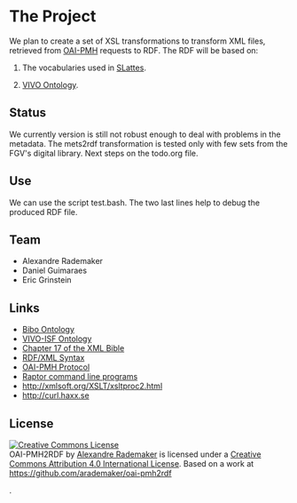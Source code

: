 
# The Project

We plan to create a set of XSL transformations to transform XML files,
retrieved from [OAI-PMH](http://en.wikipedia.org/wiki/OAI-PMH)
requests to RDF. The RDF will be based on:

1. The vocabularies used in 
   [SLattes](https://github.com/arademaker/SLattes).

2. [VIVO Ontology](https://code.google.com/p/connect-isf/).

## Status

We currently version is still not robust enough to deal with problems
in the metadata. The mets2rdf transformation is tested only with few
sets from the FGV's digital library. Next steps on the todo.org file.

## Use

We can use the script test.bash. The two last lines help to debug the
produced RDF file.

## Team

- Alexandre Rademaker
- Daniel Guimaraes
- Eric Grinstein

## Links

- [Bibo Ontology](https://bibotools.googlecode.com/svn/bibo-ontology/trunk/doc/contents.html)
- [VIVO-ISF Ontology](https://wiki.duraspace.org/display/VIVO/VIVO-ISF+Ontology)
- [Chapter 17 of the XML Bible](http://www.cafeconleche.org/books/bible2/chapters/ch17.html)
- [RDF/XML Syntax](http://www.w3.org/TR/rdf-syntax-grammar/)
- [OAI-PMH Protocol](http://www.openarchives.org)
- [Raptor command line programs](http://librdf.org)
- http://xmlsoft.org/XSLT/xsltproc2.html
- http://curl.haxx.se

## License

<p><a rel="license" href="http://creativecommons.org/licenses/by/4.0/"><img alt="Creative Commons License" style="border-width:0" src="https://i.creativecommons.org/l/by/4.0/88x31.png" /></a><br /><span xmlns:dct="http://purl.org/dc/terms/" property="dct:title">OAI-PMH2RDF</span> by <a xmlns:cc="http://creativecommons.org/ns#" href="https://github.com/arademaker/oai-pmh2rdf" property="cc:attributionName" rel="cc:attributionURL">Alexandre Rademaker</a> is licensed under a <a rel="license" href="http://creativecommons.org/licenses/by/4.0/">Creative Commons Attribution 4.0 International License</a>. Based on a work at <a xmlns:dct="http://purl.org/dc/terms/" href="https://github.com/arademaker/oai-pmh2rdf" rel="dct:source">https://github.com/arademaker/oai-pmh2rdf</a></p>.


